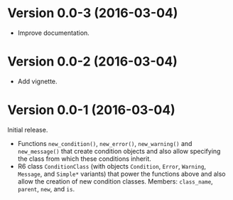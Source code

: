 Version 0.0-3 (2016-03-04)
===

- Improve documentation.


Version 0.0-2 (2016-03-04)
===

- Add vignette.


Version 0.0-1 (2016-03-04)
===

Initial release.

- Functions `new_condition()`, `new_error()`, `new_warning()` and `new_message()` that create condition objects and also allow specifying the class from which these conditions inherit.
- R6 class `ConditionClass` (with objects `Condition`, `Error`, `Warning`, `Message`, and `Simple*` variants) that power the functions above and also allow the creation of new condition classes.  Members: `class_name`, `parent`, `new`, and `is`.
